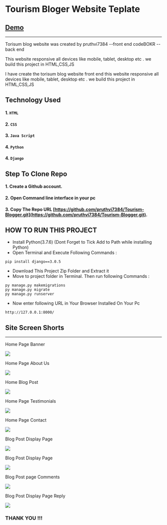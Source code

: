 # Tourism Bloger Website Teplate
## [Demo](https://tourismblogger.netlify.app/)
--------

Torisum blog website was created by 
pruthvi7384  --front end
codeBOKR  --back end

This website responsive all devices like mobile, tablet, desktop etc . we build this project in HTML,CSS,JS

I have create the torisum blog website front end this website responsive all devices like mobile, tablet, desktop etc . we build this project in HTML,CSS,JS
## Technology Used

#### 1. `HTML`
#### 2. `CSS` 
#### 3. `Java Script`
#### 4. `Python`
#### 4. `Django`


## Step To Clone Repo

#### 1. Create a Github account.
#### 2. Open Command line interface in your pc
#### 3. Copy The Repo URL [https://github.com/pruthvi7384/Tourism-Blogger.git](https://github.com/pruthvi7384/Tourism-Blogger.git).


## HOW TO RUN THIS PROJECT
- Install Python(3.7.6) (Dont Forget to Tick Add to Path while installing Python)
- Open Terminal and Execute Following Commands :
```
pip install django==3.0.5
```
- Download This Project Zip Folder and Extract it
- Move to project folder in Terminal. Then run following Commands :
```
py manage.py makemigrations
py manage.py migrate
py manage.py runserver
```
- Now enter following URL in Your Browser Installed On Your Pc
```
http://127.0.0.1:8000/
```

## Site Screen Shorts 
-----
Home Page Banner

<img src="https://github.com/pruthvi7384/Tourism-Blogger/blob/master/assets/website%20output/i1.png">

Home Page About Us 

<img src="https://github.com/pruthvi7384/Tourism-Blogger/blob/master/assets/website%20output/i2.png">

Home Blog Post

<img src="https://github.com/pruthvi7384/Tourism-Blogger/blob/master/assets/website%20output/i3.png">

Home Page Testimonials 

<img src="https://github.com/pruthvi7384/Tourism-Blogger/blob/master/assets/website%20output/i4.png">

Home Page Contact 

<img src="https://github.com/pruthvi7384/Tourism-Blogger/blob/master/assets/website%20output/i6.png">

Blog Post Display Page

<img src="https://github.com/pruthvi7384/Tourism-Blogger/blob/master/assets/website%20output/i7.png">

Blog Post Display Page

<img src="https://github.com/pruthvi7384/Tourism-Blogger/blob/master/assets/website%20output/i8.png">

Blog Post page Comments 

<img src="https://github.com/pruthvi7384/Tourism-Blogger/blob/master/assets/website%20output/i9.png">

Blog Post Display Page Reply

<img src="https://github.com/pruthvi7384/Tourism-Blogger/blob/master/assets/website%20output/i10.png">

### THANK YOU !!!
